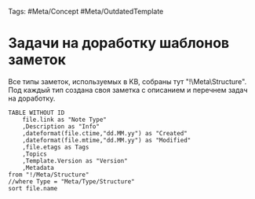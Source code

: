 Tags: #Meta/Concept #Meta/OutdatedTemplate 

# Задачи на доработку шаблонов заметок
Все типы заметок, используемых в KB, собраны тут "!\Meta\Structure". Под каждый тип создана своя заметка с описанием и перечнем задач на доработку.
```dataview
TABLE WITHOUT ID 
	file.link as "Note Type"
	,Description as "Info"
	,dateformat(file.ctime,"dd.MM.yy") as "Created"
	,dateformat(file.mtime,"dd.MM.yy") as "Modified"
	,file.etags as Tags
	,Topics
	,Template.Version as "Version"
	,Metadata
from "!/Meta/Structure"
//where Type = "Meta/Type/Structure"
sort file.name
```
